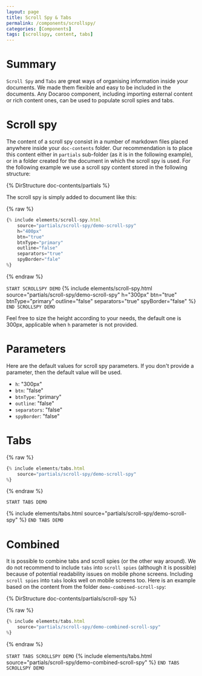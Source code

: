 ```yaml
---
layout: page
title: Scroll Spy & Tabs
permalink: /components/scrollspy/
categories: [Components]
tags: [scrollspy, content, tabs]
---
```


# Summary
`Scroll Spy` and `Tabs` are great ways of organising information inside your documents. We made them flexible and easy to be included in the documents. Any Docaroo component, including importing esternal content or rich content ones, can be used to populate scroll spies and tabs. 

# Scroll spy
The content of a scroll spy consist in a number of markdown files placed anywhere inside your `doc-contents` folder. Our recommendation is to place this content either in `partials` sub-folder (as it is in the following example), or in a folder created for the document in which the scroll spy is used.
For the following example we use a scroll spy content stored in the following structure:

{% DirStructure doc-contents/partials %}

The scroll spy is simply added to document like this:

{% raw %}
```javascript
{% include elements/scroll-spy.html
    source="partials/scroll-spy/demo-scroll-spy" 
    h="400px" 
    btn="true" 
    btnType="primary" 
    outline="false" 
    separators="true" 
    spyBorder="fale"
%}
```
{% endraw %}

`START SCROLLSPY DEMO`
{% include elements/scroll-spy.html 
    source="partials/scroll-spy/demo-scroll-spy"
    h="300px" 
    btn="true" 
    btnType="primary" 
    outline="false" 
    separators="true" 
    spyBorder="false" 
%}
`END SCROLLSPY DEMO`

Feel free to size the height according to your needs, the default one is 300px, applicable when `h` parameter is not provided.

# Parameters
Here are the default values for scroll spy parameters. If you don't provide a parameter, then the default value will be used.

- `h`: "300px"
- `btn`: "false"
- `btnType`: "primary"
- `outline`: "false"
- `separators`: "false"
- `spyBorder`: "false"

# Tabs

{% raw %}
```javascript
{% include elements/tabs.html 
    source="partials/scroll-spy/demo-scroll-spy"
%}
```
{% endraw %}

`START TABS DEMO`

{% include elements/tabs.html 
    source="partials/scroll-spy/demo-scroll-spy"
%}
`END TABS DEMO`

# Combined
It is possible to combine tabs and scroll spies (or the other way around). We do not recommend to include `tabs` into `scroll spies` (although it is possible) because of potential readability issues on mobile phone screens. Including `scroll spies` into `tabs` looks well on mobile screens too.
Here is an example based on the content from the folder `demo-combined-scroll-spy`:

{% DirStructure doc-contents/partials/scroll-spy %}

{% raw %}
```javascript
{% include elements/tabs.html 
    source="partials/scroll-spy/demo-combined-scroll-spy"
%}
```
{% endraw %}

`START TABS SCROLLSPY DEMO`
{% include elements/tabs.html 
    source="partials/scroll-spy/demo-combined-scroll-spy"
%}
`END TABS SCROLLSPY DEMO`